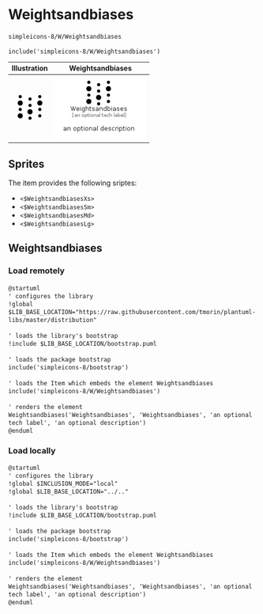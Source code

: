 # Weightsandbiases


```text
simpleicons-8/W/Weightsandbiases
```

```text
include('simpleicons-8/W/Weightsandbiases')
```



| Illustration | Weightsandbiases |
| :---: | :---: |
| ![illustration for Illustration](../../simpleicons-8/W/Weightsandbiases.png) | ![illustration for Weightsandbiases](../../simpleicons-8/W/Weightsandbiases.Local.png) |



## Sprites
The item provides the following sriptes:

- `<$WeightsandbiasesXs>`
- `<$WeightsandbiasesSm>`
- `<$WeightsandbiasesMd>`
- `<$WeightsandbiasesLg>`





## Weightsandbiases

### Load remotely
```plantuml
@startuml
' configures the library
!global $LIB_BASE_LOCATION="https://raw.githubusercontent.com/tmorin/plantuml-libs/master/distribution"

' loads the library's bootstrap
!include $LIB_BASE_LOCATION/bootstrap.puml

' loads the package bootstrap
include('simpleicons-8/bootstrap')

' loads the Item which embeds the element Weightsandbiases
include('simpleicons-8/W/Weightsandbiases')

' renders the element
Weightsandbiases('Weightsandbiases', 'Weightsandbiases', 'an optional tech label', 'an optional description')
@enduml
```

### Load locally
```plantuml
@startuml
' configures the library
!global $INCLUSION_MODE="local"
!global $LIB_BASE_LOCATION="../.."

' loads the library's bootstrap
!include $LIB_BASE_LOCATION/bootstrap.puml

' loads the package bootstrap
include('simpleicons-8/bootstrap')

' loads the Item which embeds the element Weightsandbiases
include('simpleicons-8/W/Weightsandbiases')

' renders the element
Weightsandbiases('Weightsandbiases', 'Weightsandbiases', 'an optional tech label', 'an optional description')
@enduml
```

